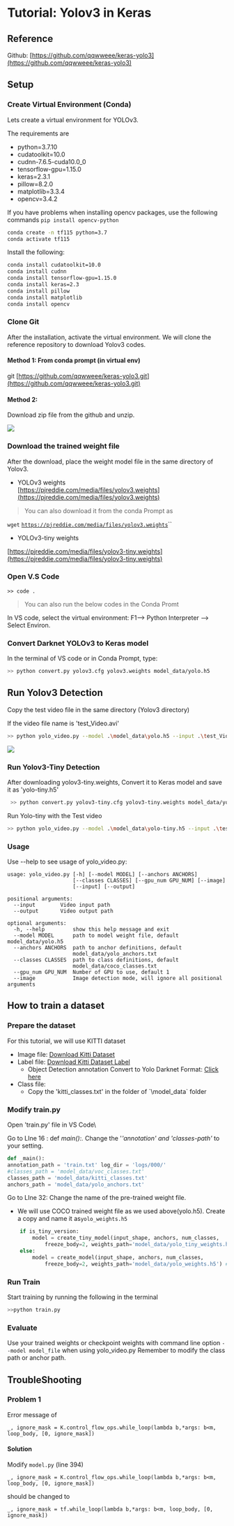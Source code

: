 # Tutorial:  Yolov3 in Keras

## Reference

Github:  [https://github.com/qqwweee/keras-yolo3](https://github.com/qqwweee/keras-yolo3)



## Setup

### Create Virtual Environment (Conda)

Lets create a virtual environment for YOLOv3.

The requirements are

* python=3.7.10
* cudatoolkit=10.0
* cudnn-7.6.5-cuda10.0\_0
* tensorflow-gpu=1.15.0
* keras=2.3.1
* pillow=8.2.0
* matplotlib=3.3.4
* opencv=3.4.2

&#x20;If you have problems when installing opencv packages, use the following commands `pip install opencv-python`

```bash
conda create -n tf115 python=3.7
conda activate tf115
```

Install the following:

```bash
conda install cudatoolkit=10.0
conda install cudnn
conda install tensorflow-gpu=1.15.0
conda install keras=2.3
conda install pillow
conda install matplotlib
conda install opencv
```



### Clone Git

After the installation, activate the virtual environment. We will clone the reference repository to download Yolov3 codes.

#### Method 1:  From conda prompt (in virtual env)

git [https://github.com/qqwweee/keras-yolo3.git](https://github.com/qqwweee/keras-yolo3.git)

#### Method 2:

Download  zip file from the github and unzip.

![](<../../.gitbook/assets/image (318).png>)

### Download the trained weight file

After the download, place the weight model file in the same directory of Yolov3.

* &#x20;YOLOv3 weights\
  [https://pjreddie.com/media/files/yolov3.weights](https://pjreddie.com/media/files/yolov3.weights)

> You can also download it from the conda Prompt as

`wget` [`https://pjreddie.com/media/files/yolov3.weights`](https://pjreddie.com/media/files/yolov3.weights)``

* &#x20;YOLOv3-tiny weights

[https://pjreddie.com/media/files/yolov3-tiny.weights](https://pjreddie.com/media/files/yolov3-tiny.weights)

### Open V.S Code

&#x20;`>> code .`

> You can also run the below codes in the Conda Promt

In VS code, select the virtual environment:  F1--> Python Interpreter --> Select Environ.

### Convert Darknet YOLOv3 to Keras model

In the terminal of VS code or  in Conda Prompt, type:

```bash
>> python convert.py yolov3.cfg yolov3.weights model_data/yolo.h5
```



## Run Yolov3 Detection

Copy the test video file in the same directory (Yolov3 directory)

If the video file name is 'test\_Video.avi'

```bash
>> python yolo_video.py --model .\model_data\yolo.h5 --input .\test_Video.avi
```

![](<../../.gitbook/assets/image (319).png>)

### Run Yolov3-Tiny Detection

After downloading yolov3-tiny.weights,  Convert it to Keras model and save it as 'yolo-tiny.h5'

```bash
 >> python convert.py yolov3-tiny.cfg yolov3-tiny.weights model_data/yolo-tiny.h5
```

Run Yolo-tiny with the Test video

```bash
>> python yolo_video.py --model .\model_data\yolo-tiny.h5 --input .\test_Video.avi
```

### Usage

Use --help to see usage of yolo\_video.py:

```
usage: yolo_video.py [-h] [--model MODEL] [--anchors ANCHORS]
                     [--classes CLASSES] [--gpu_num GPU_NUM] [--image]
                     [--input] [--output]

positional arguments:
  --input        Video input path
  --output       Video output path

optional arguments:
  -h, --help         show this help message and exit
  --model MODEL      path to model weight file, default model_data/yolo.h5
  --anchors ANCHORS  path to anchor definitions, default
                     model_data/yolo_anchors.txt
  --classes CLASSES  path to class definitions, default
                     model_data/coco_classes.txt
  --gpu_num GPU_NUM  Number of GPU to use, default 1
  --image            Image detection mode, will ignore all positional arguments
```



## How to train a dataset

### Prepare the dataset

For this tutorial, we will use KITTI dataset

* Image file: [Download Kitti Dataset](https://s3.eu-central-1.amazonaws.com/avg-kitti/data\_object\_image\_2.zip)
* Label file:  [Download Kitti Dataset Label](https://s3.eu-central-1.amazonaws.com/avg-kitti/data\_object\_label\_2.zip)
  * Object Detection annotation Convert to Yolo Darknet Format: [Click here](https://github.com/ssaru/convert2Yolo)
* Class file:&#x20;
  * Copy the 'kitti\_classes.txt'  in  the folder of  \`\model\_data\` folder

### Modify train.py&#x20;

Open 'train.py' file  in VS Code\


Go to  LIne 16 : def _main():._  Change the '_'annotation' and 'classes-path'_  to your setting.

```python
def _main(): 
annotation_path = 'train.txt' log_dir = 'logs/000/'
#classes_path = 'model_data/voc_classes.txt'
classes_path = 'model_data/kitti_classes.txt'
anchors_path = 'model_data/yolo_anchors.txt'
```

Go to LIne 32:  Change the name of the pre-trained weight file.

* We will use COCO trained weight file as we used above(yolo.h5).  Create  a copy and name it as`yolo_weights.h5`

```python
    if is_tiny_version:
        model = create_tiny_model(input_shape, anchors, num_classes,
            freeze_body=2, weights_path='model_data/yolo_tiny_weights.h5')
    else:
        model = create_model(input_shape, anchors, num_classes,
            freeze_body=2, weights_path='model_data/yolo_weights.h5') # make sure you know what you freeze

```

### Run Train

Start training by running the following in the terminal

```bash
>>python train.py
```



### Evaluate

Use your trained weights or checkpoint weights with command line option `--model model_file` when using yolo\_video.py Remember to modify the class path or anchor path.



## TroubleShooting

### Problem 1

Error message of

`_, ignore_mask = K.control_flow_ops.while_loop(lambda b,*args: b<m, loop_body, [0, ignore_mask])`&#x20;

#### Solution

Modify  `model.py` (line 394)

`_, ignore_mask = K.control_flow_ops.while_loop(lambda b,*args: b<m, loop_body, [0, ignore_mask])`&#x20;

should be changed to&#x20;

`_, ignore_mask = tf.while_loop(lambda b,*args: b<m, loop_body, [0, ignore_mask])`

